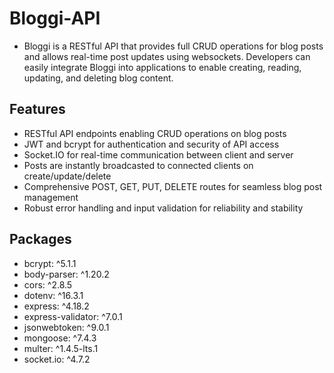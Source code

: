 # Bloggi-API
- Bloggi is a RESTful API that provides full CRUD operations for blog posts and allows real-time post updates using websockets. Developers can easily integrate Bloggi into applications to enable creating, reading, updating, and deleting blog content.
## Features
- RESTful API endpoints enabling CRUD operations on blog posts
- JWT and bcrypt for authentication and security of API access
- Socket.IO for real-time communication between client and server
- Posts are instantly broadcasted to connected clients on create/update/delete
- Comprehensive POST, GET, PUT, DELETE routes for seamless blog post management
- Robust error handling and input validation for reliability and stability
## Packages
- bcrypt: ^5.1.1
- body-parser: ^1.20.2
- cors: ^2.8.5
- dotenv: ^16.3.1
- express: ^4.18.2
- express-validator: ^7.0.1
- jsonwebtoken: ^9.0.1
- mongoose: ^7.4.3
- multer: ^1.4.5-lts.1
- socket.io: ^4.7.2
